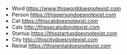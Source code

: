 
- Word https://www.thisworddoesnotexist.com
- Person https://thispersondoesnotexist.com
- Cat https://thiscatdoesnotexist.com
- Cats http://thesecatsdonotexist.com
- Startup https://thisstartupdoesnotexist.com
- City http://thiscitydoesnotexist.com
- Rental https://thisrentaldoesnotexist.com

